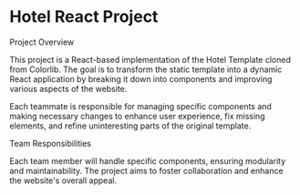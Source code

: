 # Hotel React Project

Project Overview

This project is a React-based implementation of the Hotel Template cloned from Colorlib. The goal is to transform the static template into a dynamic React application by breaking it down into components and improving various aspects of the website.

Each teammate is responsible for managing specific components and making necessary changes to enhance user experience, fix missing elements, and refine uninteresting parts of the original template.

Team Responsibilities

Each team member will handle specific components, ensuring modularity and maintainability. The project aims to foster collaboration and enhance the website's overall appeal.
